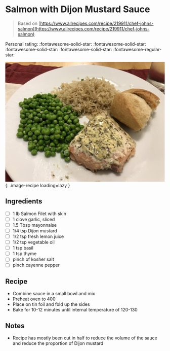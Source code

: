 # Salmon with Dijon Mustard Sauce

> Based on [https://www.allrecipes.com/recipe/219911/chef-johns-salmon](https://www.allrecipes.com/recipe/219911/chef-johns-salmon)

<!-- {cts} rating=4; (User can specify rating on scale of 1-5) -->

Personal rating: :fontawesome-solid-star: :fontawesome-solid-star: :fontawesome-solid-star: :fontawesome-solid-star: :fontawesome-regular-star:

<!-- {cte} -->

<!-- {cts} name_image=salmon_with_dijon_mustard_sauce.jpeg; (User can specify image name) -->

![salmon_with_dijon_mustard_sauce.jpeg](./salmon_with_dijon_mustard_sauce.jpeg){: .image-recipe loading=lazy }

<!-- {cte} -->

## Ingredients

- [ ] 1 lb Salmon Filet with skin
- [ ] 1 clove garlic, sliced
- [ ] 1.5 Tbsp mayonnaise
- [ ] 1/4 tsp Dijon mustard
- [ ] 1/2 tsp fresh lemon juice
- [ ] 1/2 tsp vegetable oil
- [ ] 1 tsp basil
- [ ] 1 tsp thyme
- [ ] pinch of kosher salt
- [ ] pinch cayenne pepper

## Recipe

- Combine sauce in a small bowl and mix
- Preheat oven to 400
- Place on tin foil and fold up the sides
- Bake for 10-12 minutes until internal temperature of 120-130

## Notes

- Recipe has mostly been cut in half to reduce the volume of the sauce and reduce the proportion of Dijon mustard
